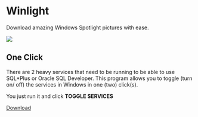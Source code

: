 # Winlight

Download amazing Windows Spotlight pictures with ease.

![](https://raw.githubusercontent.com/symonxdd/Winlight/master/icon.ico)

##   One Click
There are 2 heavy services that need to be running to be able to use SQL\*Plus or Oracle SQL Developer. This program allows you to toggle (turn on/ off) the services in Windows in one (two) click(s).

You just run it and click **TOGGLE SERVICES**

[Download](https://github.com/symonxdd/Toggle-SQL-Services/blob/master/bin/Release/Toggle%20SQL%20Services.exe?raw=true ":)")
